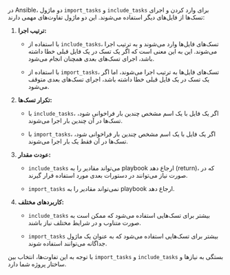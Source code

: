 در Ansible، دو ماژول `import_tasks` و `include_tasks` برای وارد کردن و اجرای تسک‌ها از فایل‌های دیگر استفاده می‌شوند. این دو ماژول تفاوت‌های مهمی دارند:

1. **ترتیب اجرا:**

   - با استفاده از `include_tasks`، تسک‌های فایل‌ها وارد می‌شوند و به ترتیب اجرا می‌شوند. این به این معنی است که اگر یک تسک در یک فایل قبلی خطا داشته باشد، اجرای تسک‌های بعدی همچنان انجام می‌شود.
   
   - با استفاده از `import_tasks`، تسک‌های فایل‌ها به ترتیب اجرا می‌شوند، اما اگر یک تسک در یک فایل قبلی خطا داشته باشد، اجرای تسک‌های بعدی متوقف می‌شود.

2. **تکرار تسک‌ها:**

   - با `include_tasks`، اگر یک فایل با یک اسم مشخص چندین بار فراخوانی شود، تسک‌ها در آن چندین بار اجرا می‌شوند.
   
   - با `import_tasks`، اگر یک فایل با یک اسم مشخص چندین بار فراخوانی شود، تسک‌ها در آن فقط یک بار اجرا می‌شوند.

3. **عودت مقدار:**

   - `include_tasks` می‌تواند مقادیر را به playbook ارجاع دهد (return)، که در صورت نیاز می‌توانند در دستورات بعدی مورد استفاده قرار گیرند.
   
   - `import_tasks` نمی‌تواند مقادیر را به playbook ارجاع دهد.

4. **کاربردهای مختلف:**

   - `include_tasks` بیشتر برای تسک‌هایی استفاده می‌شود که ممکن است به صورت متناوب و در شرایط مختلف نیاز باشند.
   
   - `import_tasks` بیشتر برای تسک‌هایی استفاده می‌شود که به عنوان یک ماژول جداگانه می‌توانند استفاده شوند.

با توجه به این تفاوت‌ها، انتخاب بین `import_tasks` و `include_tasks` بستگی به نیاز‌ها و ساختار پروژه شما دارد.
